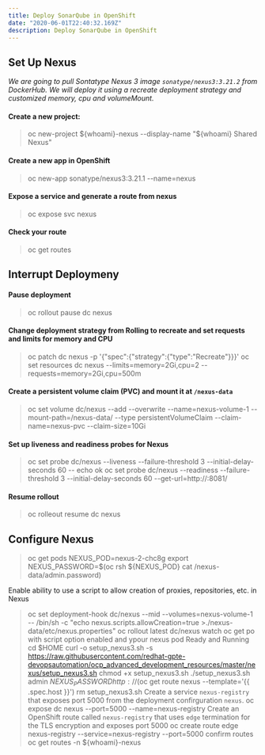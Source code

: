 ```yaml
---
title: Deploy SonarQube in OpenShift
date: "2020-06-01T22:40:32.169Z"
description: Deploy SonarQube in OpenShift
---
```


## Set Up Nexus

_We are going to pull Sontatype Nexus 3 image `sonatype/nexus3:3.21.2` from DockerHub. We will deploy it using a recreate deployment strategy and customized memory, cpu and volumeMount._

#### Create a new project:

> oc new-project ${whoami}-nexus --display-name "${whoami} Shared Nexus"

#### Create a new app in OpenShift

> oc new-app sonatype/nexus3:3.21.1 --name=nexus

#### Expose a service and generate a route from nexus

> oc expose svc nexus

#### Check your route

> oc get routes

## Interrupt Deploymeny

#### Pause deployment

> oc rollout pause dc nexus

#### Change deployment strategy from Rolling to recreate and set requests and limits for memory and CPU

> oc patch dc nexus -p '{"spec":{"strategy":{"type":"Recreate"}}}'
> oc set resources dc nexus --limits=memory=2Gi,cpu=2 --requests=memory=2Gi,cpu=500m

#### Create a persistent volume claim (PVC) and mount it at `/nexus-data`

> oc set volume dc/nexus --add --overwrite --name=nexus-volume-1 --mount-path=/nexus-data/ --type persistentVolumeClaim --claim-name=nexus-pvc --claim-size=10Gi

#### Set up liveness and readiness probes for Nexus

> oc set probe dc/nexus --liveness --failure-threshold 3 --initial-delay-seconds 60 -- echo ok
> oc set probe dc/nexus --readiness --failure-threshold 3 --initial-delay-seconds 60 --get-url=http://:8081/

#### Resume rollout

> oc rolleout resume dc nexus

## Configure Nexus

> oc get pods
> NEXUS_POD=nexus-2-chc8g
> export NEXUS_PASSWORD=$(oc rsh ${NEXUS_POD} cat /nexus-data/admin.password)

Enable ability to use a script to allow creation of proxies, repositories, etc. in Nexus

> oc set deployment-hook dc/nexus --mid --volumes=nexus-volume-1 \
> -- /bin/sh -c "echo nexus.scripts.allowCreation=true >./nexus-data/etc/nexus.properties"
> oc rollout latest dc/nexus
> watch oc get po
> with script option enabled and ypour nexus pod Ready and Running
> cd $HOME
> curl -o setup_nexus3.sh -s https://raw.githubusercontent.com/redhat-gpte-devopsautomation/ocp_advanced_development_resources/master/nexus/setup_nexus3.sh
> chmod +x setup_nexus3.sh
> ./setup_nexus3.sh admin $NEXUS_PASSWORD http://$(oc get route nexus --template='{{ .spec.host }}')
> rm setup_nexus3.sh
> Create a service `nexus-registry` that exposes port 5000 from the deployment confirguration `nexus`.
> oc expose dc nexus --port=5000 --name=nexus-registry
> Create an OpenShift route called `nexus-registry` that uses `edge` termination for the TLS encryption and exposes port 5000
> oc create route edge nexus-registry --service=nexus-registry --port=5000
> confirm routes
> oc get routes -n \${whoami}-nexus
